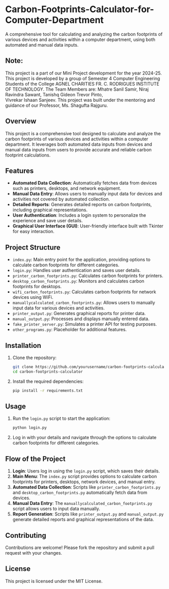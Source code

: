 # Carbon-Footprints-Calculator-for-Computer-Department
A comprehensive tool for calculating and analyzing the carbon footprints of various devices and activities within a computer department, using both automated and manual data inputs.

## Note:
This project is a part of our Mini Project development for the year 2024-25.
This project is developed by a group of Semester 4 Computer Engineering Students of the College AGNEL CHARITIES FR. C. RODRIGUES INSTITUTE OF TECHNOLOGY.
The Team Members are: 
Mhatre Sanil Samir, 
Niraj Ravindra Sawant, 
Tanishq Gideon Trevor Pinto,  
Vivrekar Ishaan Sanjeev. 
This project was built under the mentoring and guidance of our Professor, Ms. Shagufta Rajguru.

## Overview

This project is a comprehensive tool designed to calculate and analyze the carbon footprints of various devices and activities within a computer department. It leverages both automated data inputs from devices and manual data inputs from users to provide accurate and reliable carbon footprint calculations.

## Features

- **Automated Data Collection**: Automatically fetches data from devices such as printers, desktops, and network equipment.
- **Manual Data Entry**: Allows users to manually input data for devices and activities not covered by automated collection.
- **Detailed Reports**: Generates detailed reports on carbon footprints, including graphical representations.
- **User Authentication**: Includes a login system to personalize the experience and save user details.
- **Graphical User Interface (GUI)**: User-friendly interface built with Tkinter for easy interaction.

## Project Structure

- `index.py`: Main entry point for the application, providing options to calculate carbon footprints for different categories.
- `login.py`: Handles user authentication and saves user details.
- `printer_carbon_footprints.py`: Calculates carbon footprints for printers.
- `desktop_carbon_footprints.py`: Monitors and calculates carbon footprints for desktops.
- `wifi_carbon_footprints.py`: Calculates carbon footprints for network devices using WiFi.
- `manuallycalculated_carbon_footprints.py`: Allows users to manually input data for various devices and activities.
- `printer_output.py`: Generates graphical reports for printer data.
- `manual_output.py`: Processes and displays manually entered data.
- `fake_printer_server.py`: Simulates a printer API for testing purposes.
- `other_programs.py`: Placeholder for additional features.

## Installation

1. Clone the repository:
    ```bash
    git clone https://github.com/yourusername/carbon-footprints-calculator.git
    cd carbon-footprints-calculator
    ```

2. Install the required dependencies:
    ```bash
    pip install -r requirements.txt
    ```

## Usage

1. Run the `login.py` script to start the application:
    ```bash
    python login.py
    ```

2. Log in with your details and navigate through the options to calculate carbon footprints for different categories.

## Flow of the Project

1. **Login**: Users log in using the `login.py` script, which saves their details.
2. **Main Menu**: The `index.py` script provides options to calculate carbon footprints for printers, desktops, network devices, and manual entry.
3. **Automated Data Collection**: Scripts like `printer_carbon_footprints.py` and `desktop_carbon_footprints.py` automatically fetch data from devices.
4. **Manual Data Entry**: The `manuallycalculated_carbon_footprints.py` script allows users to input data manually.
5. **Report Generation**: Scripts like `printer_output.py` and `manual_output.py` generate detailed reports and graphical representations of the data.

## Contributing

Contributions are welcome! Please fork the repository and submit a pull request with your changes.

## License

This project is licensed under the MIT License.
